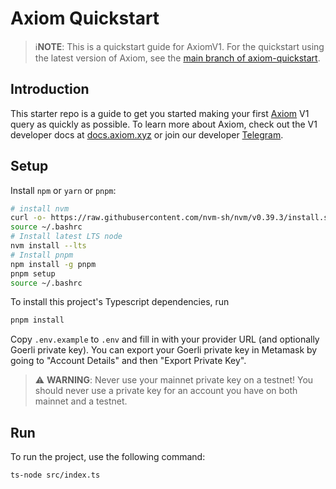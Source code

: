 # Axiom Quickstart

 > ℹ️**NOTE**: This is a quickstart guide for AxiomV1. For the quickstart using the latest version of Axiom, see the [main branch of axiom-quickstart](https://github.com/axiom-crypto/axiom-quickstart).

## Introduction

This starter repo is a guide to get you started making your first [Axiom](https://axiom.xyz) V1 query as quickly as possible. To learn more about Axiom, check out the V1 developer docs at [docs.axiom.xyz](https://docs-v1.axiom.xyz) or join our developer [Telegram](https://t.me/axiom_discuss).

## Setup

Install `npm` or `yarn` or `pnpm`:

```bash
# install nvm
curl -o- https://raw.githubusercontent.com/nvm-sh/nvm/v0.39.3/install.sh | bash
source ~/.bashrc
# Install latest LTS node
nvm install --lts
# Install pnpm
npm install -g pnpm
pnpm setup
source ~/.bashrc
```

To install this project's Typescript dependencies, run

```bash
pnpm install
```

Copy `.env.example` to `.env` and fill in with your provider URL (and optionally Goerli private key).
You can export your Goerli private key in Metamask by going to "Account Details" and then "Export Private Key".

> ⚠️ **WARNING**: Never use your mainnet private key on a testnet! You should never use a private key for an account you have on both mainnet and a testnet.

## Run

To run the project, use the following command:

```bash
ts-node src/index.ts
```
